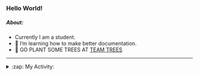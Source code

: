 ### Hello World!

##### About:
- Currently I am a student.
- 🌱 I’m learning how to make better documentation.
- 🌱 GO PLANT SOME TREES AT [TEAM TREES](https://teamtrees.org/)

---
<details>
  <summary>:zap: My Activity:</summary>
  
<!--START_SECTION:waka-->
![Code Time](http://img.shields.io/badge/Code%20Time-990%20hrs%2052%20mins-blue)

**I'm a Night 🦉** 

```text
🌞 Morning    92 commits     ███░░░░░░░░░░░░░░░░░░░░░░   13.33% 
🌆 Daytime    153 commits    █████░░░░░░░░░░░░░░░░░░░░   22.17% 
🌃 Evening    211 commits    ███████░░░░░░░░░░░░░░░░░░   30.58% 
🌙 Night      234 commits    ████████░░░░░░░░░░░░░░░░░   33.91%

```
📅 **I'm Most Productive on Tuesday** 

```text
Monday       105 commits    ███░░░░░░░░░░░░░░░░░░░░░░   15.22% 
Tuesday      133 commits    ████░░░░░░░░░░░░░░░░░░░░░   19.28% 
Wednesday    70 commits     ██░░░░░░░░░░░░░░░░░░░░░░░   10.14% 
Thursday     98 commits     ███░░░░░░░░░░░░░░░░░░░░░░   14.2% 
Friday       100 commits    ███░░░░░░░░░░░░░░░░░░░░░░   14.49% 
Saturday     76 commits     ██░░░░░░░░░░░░░░░░░░░░░░░   11.01% 
Sunday       108 commits    ████░░░░░░░░░░░░░░░░░░░░░   15.65%

```


📊 **This Week I Spent My Time On** 

```text
🔥 Editors: 
VS Code                  1 hr 25 mins        █████████████████████████   100.0%

🐱‍💻 Projects: 
CSF22                    1 hr 22 mins        ████████████████████████░   96.22% 
PraiseDemo               3 mins              █░░░░░░░░░░░░░░░░░░░░░░░░   3.78%

```


 Last Updated on 09/01/2023 05:03:44 UTC
<!--END_SECTION:waka-->
</details>
